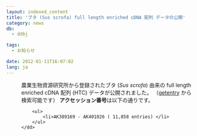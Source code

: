 ```yaml
---
layout: indexed_content
title: 'ブタ (Sus scrofa) full length enriched cDNA 配列 データの公開'
category: news
db:
  - ddbj

tags:
  - お知らせ

date: 2012-01-11T16:07:02
lang: ja
---
```


<html>

<dl>
    <dd>農業生物資源研究所から登録されたブタ (<i>Sus scrofa</i>) 由来の full length enriched cDNA 配列 (HTC) データが公開されました。 （<a href="http://getentry.ddbj.nig.ac.jp/top-j.html" target="_blank">getentry</a> から検索可能です） <b>アクセッション番号</b>は以下の通りです。

        <ul>
            <li>AK389169 - AK401026 ( 11,858 entries) </li>
        </ul>
    </dd>
</dl>
</html>

